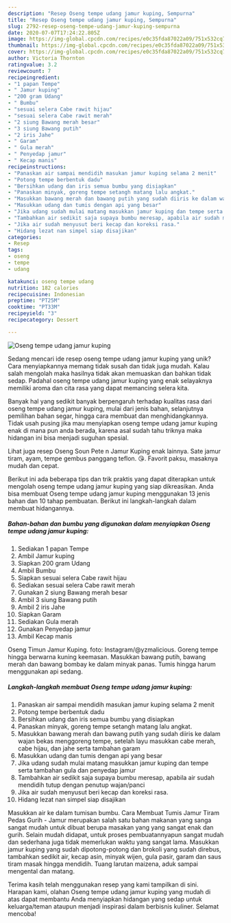 ```yaml
---
description: "Resep Oseng tempe udang jamur kuping, Sempurna"
title: "Resep Oseng tempe udang jamur kuping, Sempurna"
slug: 2792-resep-oseng-tempe-udang-jamur-kuping-sempurna
date: 2020-07-07T17:24:22.805Z
image: https://img-global.cpcdn.com/recipes/e0c35fda87022a09/751x532cq70/oseng-tempe-udang-jamur-kuping-foto-resep-utama.jpg
thumbnail: https://img-global.cpcdn.com/recipes/e0c35fda87022a09/751x532cq70/oseng-tempe-udang-jamur-kuping-foto-resep-utama.jpg
cover: https://img-global.cpcdn.com/recipes/e0c35fda87022a09/751x532cq70/oseng-tempe-udang-jamur-kuping-foto-resep-utama.jpg
author: Victoria Thornton
ratingvalue: 3.2
reviewcount: 7
recipeingredient:
- "1 papan Tempe"
- " Jamur kuping"
- "200 gram Udang"
- " Bumbu"
- "sesuai selera Cabe rawit hijau"
- "sesuai selera Cabe rawit merah"
- "2 siung Bawang merah besar"
- "3 siung Bawang putih"
- "2 iris Jahe"
- " Garam"
- " Gula merah"
- " Penyedap jamur"
- " Kecap manis"
recipeinstructions:
- "Panaskan air sampai mendidih masukan jamur kuping selama 2 menit"
- "Potong tempe berbentuk dadu"
- "Bersihkan udang dan iris semua bumbu yang disiapkan"
- "Panaskan minyak, goreng tempe setangh matang lalu angkat."
- "Masukkan bawang merah dan bawang putih yang sudah diiris ke dalam wajan bekas menggoreng tempe, setelah layu masukkan cabe merah, cabe hijau, dan jahe serta tambahan garam"
- "Masukkan udang dan tumis dengan api yang besar"
- "Jika udang sudah mulai matang masukkan jamur kuping dan tempe serta tambahan gula dan penyedap jamur"
- "Tambahkan air sedikit saja supaya bumbu meresap, apabila air sudah mendidih tutup dengan penutup wajan/panci"
- "Jika air sudah menyusut beri kecap dan koreksi rasa."
- "Hidang lezat nan simpel siap disajikan"
categories:
- Resep
tags:
- oseng
- tempe
- udang

katakunci: oseng tempe udang 
nutrition: 182 calories
recipecuisine: Indonesian
preptime: "PT25M"
cooktime: "PT33M"
recipeyield: "3"
recipecategory: Dessert

---
```



![Oseng tempe udang jamur kuping](https://img-global.cpcdn.com/recipes/e0c35fda87022a09/751x532cq70/oseng-tempe-udang-jamur-kuping-foto-resep-utama.jpg)

Sedang mencari ide resep oseng tempe udang jamur kuping yang unik? Cara menyiapkannya memang tidak susah dan tidak juga mudah. Kalau salah mengolah maka hasilnya tidak akan memuaskan dan bahkan tidak sedap. Padahal oseng tempe udang jamur kuping yang enak selayaknya memiliki aroma dan cita rasa yang dapat memancing selera kita.

Banyak hal yang sedikit banyak berpengaruh terhadap kualitas rasa dari oseng tempe udang jamur kuping, mulai dari jenis bahan, selanjutnya pemilihan bahan segar, hingga cara membuat dan menghidangkannya. Tidak usah pusing jika mau menyiapkan oseng tempe udang jamur kuping enak di mana pun anda berada, karena asal sudah tahu triknya maka hidangan ini bisa menjadi suguhan spesial.

Lihat juga resep Oseng Soun Pete n Jamur Kuping enak lainnya. Sate jamur tiram, ayam, tempe gembus panggang teflon. 😘. Favorit paksu, masaknya mudah dan cepat.


Berikut ini ada beberapa tips dan trik praktis yang dapat diterapkan untuk mengolah oseng tempe udang jamur kuping yang siap dikreasikan. Anda bisa membuat Oseng tempe udang jamur kuping menggunakan 13 jenis bahan dan 10 tahap pembuatan. Berikut ini langkah-langkah dalam membuat hidangannya.

<!--inarticleads1-->

##### Bahan-bahan dan bumbu yang digunakan dalam menyiapkan Oseng tempe udang jamur kuping:

1. Sediakan 1 papan Tempe
1. Ambil  Jamur kuping
1. Siapkan 200 gram Udang
1. Ambil  Bumbu
1. Siapkan sesuai selera Cabe rawit hijau
1. Sediakan sesuai selera Cabe rawit merah
1. Gunakan 2 siung Bawang merah besar
1. Ambil 3 siung Bawang putih
1. Ambil 2 iris Jahe
1. Siapkan  Garam
1. Sediakan  Gula merah
1. Gunakan  Penyedap jamur
1. Ambil  Kecap manis


Oseng Timun Jamur Kuping. foto: Instagram/@yzmalicious. Goreng tempe hingga berwarna kuning keemasan. Masukkan bawang putih, bawang merah dan bawang bombay ke dalam minyak panas. Tumis hingga harum menggunakan api sedang. 

<!--inarticleads2-->

##### Langkah-langkah membuat Oseng tempe udang jamur kuping:

1. Panaskan air sampai mendidih masukan jamur kuping selama 2 menit
1. Potong tempe berbentuk dadu
1. Bersihkan udang dan iris semua bumbu yang disiapkan
1. Panaskan minyak, goreng tempe setangh matang lalu angkat.
1. Masukkan bawang merah dan bawang putih yang sudah diiris ke dalam wajan bekas menggoreng tempe, setelah layu masukkan cabe merah, cabe hijau, dan jahe serta tambahan garam
1. Masukkan udang dan tumis dengan api yang besar
1. Jika udang sudah mulai matang masukkan jamur kuping dan tempe serta tambahan gula dan penyedap jamur
1. Tambahkan air sedikit saja supaya bumbu meresap, apabila air sudah mendidih tutup dengan penutup wajan/panci
1. Jika air sudah menyusut beri kecap dan koreksi rasa.
1. Hidang lezat nan simpel siap disajikan


Masukkan air ke dalam tumisan bumbu. Cara Membuat Tumis Jamur Tiram Pedas Gurih - Jamur merupakan salah satu bahan makanan yang sanga sangat mudah untuk dibuat berupa masakan yang yang sangat enak dan gurih. Selain mudah didapat, untuk proses pembuatannyapun sangat mudah dan sederhana juga tidak memerlukan waktu yang sangat lama. Masukkan jamur kuping yang sudah dipotong-potong dan brokoli yang sudah direbus, tambahkan sedikit air, kecap asin, minyak wijen, gula pasir, garam dan saus tiram masak hingga mendidih. Tuang larutan maizena, aduk sampai mengental dan matang. 

Terima kasih telah menggunakan resep yang kami tampilkan di sini. Harapan kami, olahan Oseng tempe udang jamur kuping yang mudah di atas dapat membantu Anda menyiapkan hidangan yang sedap untuk keluarga/teman ataupun menjadi inspirasi dalam berbisnis kuliner. Selamat mencoba!
